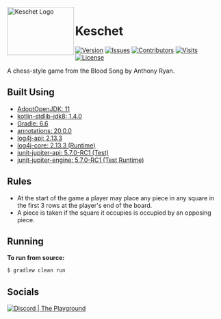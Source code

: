 <img src="https://raw.githubusercontent.com/Macro303/Keschet/main/logo.png" align="left" width="156" height="112" alt="Keschet Logo"/>

# Keschet
[![Version](https://img.shields.io/github/tag-pre/Macro303/Keschet.svg?label=version&style=flat-square)](https://github.com/Macro303/Keschet/releases)
[![Issues](https://img.shields.io/github/issues/Macro303/Keschet.svg?style=flat-square)](https://github.com/Macro303/Keschet/issues)
[![Contributors](https://img.shields.io/github/contributors/Macro303/Keschet.svg?style=flat-square)](https://github.com/Macro303/Keschet/graphs/contributors)
[![Visits](https://badges.pufler.dev/visits/Macro303/Keschet?style=flat-square)](https://badges.pufler.dev)
[![License](https://img.shields.io/github/license/Macro303/Keschet.svg?style=flat-square)](https://opensource.org/licenses/MIT)

A chess-style game from the Blood Song by Anthony Ryan.

## Built Using
 - [AdoptOpenJDK: 11](https://adoptopenjdk.net/)
 - [kotlin-stdlib-jdk8: 1.4.0](https://kotlinlang.org/)
 - [Gradle: 6.6](https://gradle.org/)
 - [annotations: 20.0.0](https://www.jetbrains.com/)
 - [log4j-api: 2.13.3](https://logging.apache.org/log4j/2.x/)
 - [log4j-core: 2.13.3 (Runtime)](https://logging.apache.org/log4j/2.x/)
 - [junit-jupiter-api: 5.7.0-RC1 (Test)](https://junit.org/junit5/)
 - [junit-jupiter-engine: 5.7.0-RC1 (Test Runtime)](https://junit.org/junit5/)

## Rules
- At the start of the game a player may place any piece in any square in the first 3 rows at the player's end of the board.
- A piece is taken if the square it occupies is occupied by an opposing piece.

## Running
**To run from source:**
```bash
$ gradlew clean run
```
 
## Socials
[![Discord | The Playground](https://discord.com/api/v6/guilds/618581423070117932/widget.png?style=banner2)](https://discord.gg/nqGMeGg)